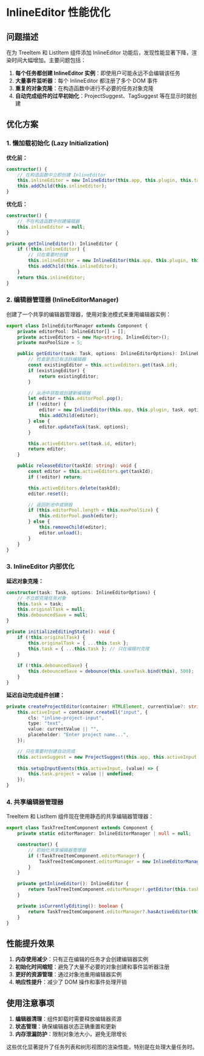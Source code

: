 # InlineEditor 性能优化

## 问题描述

在为 TreeItem 和 ListItem 组件添加 InlineEditor 功能后，发现性能显著下降，渲染时间大幅增加。主要问题包括：

1. **每个任务都创建 InlineEditor 实例**：即使用户可能永远不会编辑该任务
2. **大量事件监听器**：每个 InlineEditor 都注册了多个 DOM 事件
3. **重复的对象克隆**：在构造函数中进行不必要的任务对象克隆
4. **自动完成组件的过早初始化**：ProjectSuggest、TagSuggest 等在显示时就创建

## 优化方案

### 1. 懒加载初始化 (Lazy Initialization)

**优化前：**
```typescript
constructor() {
    // 在构造函数中立即创建 InlineEditor
    this.inlineEditor = new InlineEditor(this.app, this.plugin, this.task, options);
    this.addChild(this.inlineEditor);
}
```

**优化后：**
```typescript
constructor() {
    // 不在构造函数中创建编辑器
    this.inlineEditor = null;
}

private getInlineEditor(): InlineEditor {
    if (!this.inlineEditor) {
        // 只在需要时创建
        this.inlineEditor = new InlineEditor(this.app, this.plugin, this.task, options);
        this.addChild(this.inlineEditor);
    }
    return this.inlineEditor;
}
```

### 2. 编辑器管理器 (InlineEditorManager)

创建了一个共享的编辑器管理器，使用对象池模式来重用编辑器实例：

```typescript
export class InlineEditorManager extends Component {
    private editorPool: InlineEditor[] = [];
    private activeEditors = new Map<string, InlineEditor>();
    private maxPoolSize = 5;

    public getEditor(task: Task, options: InlineEditorOptions): InlineEditor {
        // 检查是否已有活跃编辑器
        const existingEditor = this.activeEditors.get(task.id);
        if (existingEditor) {
            return existingEditor;
        }

        // 从池中获取或创建新编辑器
        let editor = this.editorPool.pop();
        if (!editor) {
            editor = new InlineEditor(this.app, this.plugin, task, options);
            this.addChild(editor);
        } else {
            editor.updateTask(task, options);
        }

        this.activeEditors.set(task.id, editor);
        return editor;
    }

    public releaseEditor(taskId: string): void {
        const editor = this.activeEditors.get(taskId);
        if (!editor) return;

        this.activeEditors.delete(taskId);
        editor.reset();

        // 返回到池中或销毁
        if (this.editorPool.length < this.maxPoolSize) {
            this.editorPool.push(editor);
        } else {
            this.removeChild(editor);
            editor.unload();
        }
    }
}
```

### 3. InlineEditor 内部优化

**延迟对象克隆：**
```typescript
constructor(task: Task, options: InlineEditorOptions) {
    // 不立即克隆任务对象
    this.task = task;
    this.originalTask = null;
    this.debouncedSave = null;
}

private initializeEditingState(): void {
    if (!this.originalTask) {
        this.originalTask = { ...this.task };
        this.task = { ...this.task }; // 只在编辑时克隆
    }
    
    if (!this.debouncedSave) {
        this.debouncedSave = debounce(this.saveTask.bind(this), 500);
    }
}
```

**延迟自动完成组件创建：**
```typescript
private createProjectEditor(container: HTMLElement, currentValue?: string): void {
    this.activeInput = container.createEl("input", {
        cls: "inline-project-input",
        type: "text",
        value: currentValue || "",
        placeholder: "Enter project name...",
    });

    // 只在需要时创建自动完成
    this.activeSuggest = new ProjectSuggest(this.app, this.activeInput, this.plugin);
    
    this.setupInputEvents(this.activeInput, (value) => {
        this.task.project = value || undefined;
    });
}
```

### 4. 共享编辑器管理器

TreeItem 和 ListItem 组件现在使用静态的共享编辑器管理器：

```typescript
export class TaskTreeItemComponent extends Component {
    private static editorManager: InlineEditorManager | null = null;

    constructor() {
        // 初始化共享编辑器管理器
        if (!TaskTreeItemComponent.editorManager) {
            TaskTreeItemComponent.editorManager = new InlineEditorManager(this.app, this.plugin);
        }
    }

    private getInlineEditor(): InlineEditor {
        return TaskTreeItemComponent.editorManager!.getEditor(this.task, editorOptions);
    }

    private isCurrentlyEditing(): boolean {
        return TaskTreeItemComponent.editorManager?.hasActiveEditor(this.task.id) || false;
    }
}
```

## 性能提升效果

1. **内存使用减少**：只有正在编辑的任务才会创建编辑器实例
2. **初始化时间缩短**：避免了大量不必要的对象创建和事件监听器注册
3. **更好的资源管理**：通过对象池重用编辑器实例
4. **响应性提升**：减少了 DOM 操作和事件处理开销

## 使用注意事项

1. **编辑器清理**：组件卸载时需要释放编辑器资源
2. **状态管理**：确保编辑器状态正确重置和更新
3. **内存泄漏防护**：限制对象池大小，避免无限增长

这些优化显著提升了任务列表和树形视图的渲染性能，特别是在处理大量任务时。 
